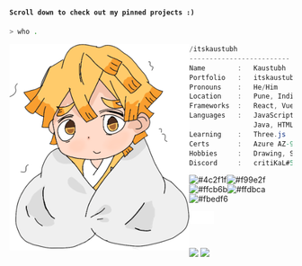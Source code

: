 #### ```Scroll down to check out my pinned projects :)```
```zsh
> who .
```

<img align="left" src="https://raw.githubusercontent.com/itskaustubh/itskaustubh/main/assets/zenitsu_comfy.png" 
     alt="Comfy Zenitsu (Chibi Rendition) from my Discord Server" width="320" /> 

```csharp
/itskaustubh
-------------------------
Name        :   Kaustubh
Portfolio   :   itskaustubh.github.io
Pronouns    :   He/Him
Location    :   Pune, India
Frameworks  :   React, Vue, Svelte, Express, Flutter
Languages   :   JavaScript, C++, Python, 
                Java, HTML/SCSS
Learning    :   Three.js
Certs       :   Azure AZ-900
Hobbies     :   Drawing, Skateboarding, Gaming
Discord     :   critiKaL#5603
```
<p align="left">
  <img alt="#4c2f1f" src="https://via.placeholder.com/15/4c2f1f/000000?text=+" width="25" height="20" /><img alt="#f99e2f" src="https://via.placeholder.com/15/f99e2f/000000?text=+" width="25" height="20" /><img alt="#ffcb6b" src="https://via.placeholder.com/15/ffcb6b/000000?text=+" width="25" height="20" /><img alt="#ffdbca" src="https://via.placeholder.com/15/ffdbca/000000?text=+" width="25" height="20" /><img alt="#fbedf6" src="https://via.placeholder.com/15/fbedf6/000000?text=+" width="25" height="20" />
</p>

 
 
<a href="https://itskaustubh.github.io" target="_blank"><img align="left" alt="aakarsh.me" width="22px" src="https://github.com/Aakarsh-B/trying-repos/blob/master/www.svg" /></a>
<a href="https://linkedin.com/in/kaustubhbhagwat" target="_blank"><img align="left" alt="Aakarsh B | LinkedIn" width="22px" src="https://github.com/Aakarsh-B/trying-repos/blob/master/linkedin.svg" /></a>
<br/>
<br/>
<br/>

<!-- [![Kaustubh's github stats](https://github-readme-stats.vercel.app/api?username=itskaustubh&include_all_commits=true&count_private=true&show_icons=true&line_height=20&title_color=FFFFFF&icon_color=FFFFFF&text_color=FFFFFF&bg_color=0D1117)](https://github.com/anuraghazra/github-readme-stats) -->
 <!-- [![Kaustubh's github stats](https://github-readme-stats-eight-theta.vercel.app/api/top-langs/?username=itskaustubh&hide=jupyter%20notebook&layout=compact&include_all_commits=true&count_private=true&show_icons=true&line_height=20&title_color=FFFFFF&icon_color=FFFFFF&text_color=FFFFFF&bg_color=0D1117)](https://github.com/anuraghazra/github-readme-stats) -->
 
<span>
<img height="150em" src="https://github-readme-stats.vercel.app/api?username=itskaustubh&include_all_commits=true&count_private=true&show_icons=true&line_height=20&title_color=FFFFFF&icon_color=FFFFFF&text_color=FFFFFF&bg_color=0D1117"/>
<img height="150em" float="right" src="https://github-readme-stats-eight-theta.vercel.app/api/top-langs/?username=itskaustubh&hide=jupyter%20notebook&layout=compact&include_all_commits=true&count_private=true&show_icons=true&line_height=20&title_color=FFFFFF&icon_color=FFFFFF&text_color=FFFFFF&bg_color=0D1117"/>
</span>

